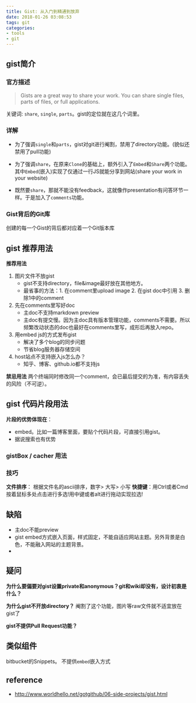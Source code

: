 ```yaml
---
title: Gist: 从入门到精通到放弃
date: 2018-01-26 03:08:53
tags: git
categories:
- tools
- git
---
```


## gist简介
### 官方描述
> Gists are a great way to share your work. You can share single files, parts of files, or full applications.

关键词: `share`, `single`, `parts`。gist的定位就在这几个词里。

### 详解
- 为了强调`single`和`parts`，gist对git进行阉割，禁用了directory功能。(貌似还禁用了pull功能)
- 为了强调`share`，在原来`Clone`的基础上，额外引入了`Embed`和`Share`两个功能。其中`Embed`(嵌入)实现了仅通过一行JS就能分享到网站(share your work in your website)


- 既然要`share`，那就不能没有feedback，这就像作presentation有问答环节一样。于是加入了`comments`功能。

### Gist背后的Git库

创建的每一个Gist的背后都对应着一个Git版本库

## gist 推荐用法

**推荐用法**
1. 图片文件不放gist
    - gist不支持directory，file&image最好放在其他地方。
    - 最省事的方法：1. 在comment里upload image  2. 在gist doc中引用 3. 删除1中的comment
1. 先在comments里写好doc
    - 主doc不支持markdown preview
    - 主doc有提交慢。因为主doc具有版本管理功能，comments不需要。所以频繁改动状态的doc也最好在comments里写，成形后再放入repo。
1. 用embed js的方式发布gist
    - 解决了多个blog的同步问题
    - 节省blog服务器存储空间
1. host站点不支持嵌入js怎么办？
    - 知乎、博客、github.io都不支持js

**禁忌用法**
两个终端同时修改同一个comment，会已最后提交的为准，有内容丢失的风险（不可逆）。

## gist 代码片段用法


**片段的优势体现在**：
- embed。比如一篇博客里面，要贴个代码片段，可直接引用gist。
- 据说搜索也有优势



### gistBox / cacher 用法

### 技巧

**文件排序**： 根据文件名的ascii排序，数字> 大写> 小写
**快捷键**：用Ctrl或者Cmd按着鼠标多处点击进行多选!用中键或者alt进行拖动实现拉选!

## 缺陷
- 主doc不能preview
- gist embed方式嵌入页面，样式固定，不能自适应网站主题。另外背景是白色，不能融入网站的主题背景。
-

## 疑问

**为什么要偏要对gist设置private和anonymous？git和wiki却没有，设计初衷是什么？**


**为什么gist不开放directory？**
阉割了这个功能，图片等raw文件就不适宜放在gist了

**gist不提供Pull Request功能？**


## 类似组件
bitbucket的Snippets。 不提供`embed`嵌入方式

## reference
- http://www.worldhello.net/gotgithub/06-side-projects/gist.html

